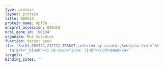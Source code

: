 ```yaml
---
type: protein
layout: protein
title: Q80UI8
protein_name: Upf3b
uniprot_accession: Q80UI8
ncbi_gene_id: '68134'
organism: Mus musculus
function: target gene
tfs: 'Satb2,Q8VI24,212712,TRRUST,inferred by curator,&ensp;<a href="https://www.ncbi.nlm.nih.gov/pubmed/?term=23925499%5Buid%5D"
  target="_blank"><i uk-icon="icon: link"></i>Pubmed</a>'
targets: ''
binding_sites: ''
---
```

